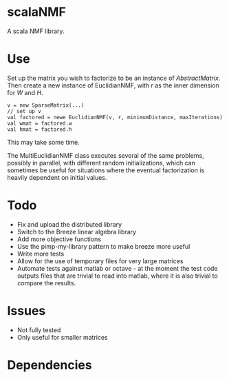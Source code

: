 scalaNMF
========

A scala NMF library.

Use
===
Set up the matrix you wish to factorize to be an instance of <i>AbstractMatrix</i>. Then create a new instance of
EuclidianNMF, with <i>r</i> as the inner dimension for <i>W</i> and <i>H</i>.

    v = new SparseMatrix(...)
    // set up v
    val factored = newe EuclidianNMF(v, r, minimumDistance, maxIterations)
    val wmat = factored.w
    val hmat = factored.h

This may take some time.

The MultiEuclidianNMF class executes several of the same problems, possibly in parallel, with different random initializations,
which can sometimes be useful for situations where the eventual factorization is heavily dependent on initial values.

Todo
====
 * Fix and upload the distributed library
 * Switch to the Breeze linear algebra library
 * Add more objective functions
 * Use the pimp-my-library pattern to make breeze more useful
 * Write more tests
 * Allow for the use of temporary files for very large matrices
 * Automate tests against matlab or octave - at the moment the test code outputs files that are trivial to read into matlab,
 where it is also trivial to compare the results.

Issues
======
 * Not fully tested
 * Only useful for smaller matrices

Dependencies
============
